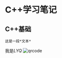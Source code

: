 C++学习笔记
========
C++基础
--------
    这是一段*文本*
我是*LYQ*
![qrcode](https://github.com/BiomeLYQ/TheCPP/blob/main/qrcode_for_gh_ea1bdba8de81_344.jpg"二维码")
